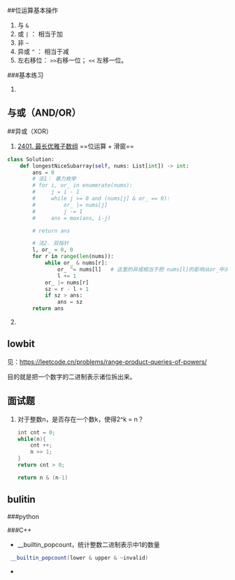 ##位运算基本操作

1. 与   `&`
2. 或   `|`  ： 相当于加
3. 非   `~`
4. 异或 `^`  ： 相当于减
5. 左右移位： `>>`右移一位； `<<` 左移一位。



###基本练习

1. 







## 与或（AND/OR）





##异或（XOR）

1.  [2401. 最长优雅子数组](https://leetcode.cn/problems/longest-nice-subarray/)    ==位运算 + 滑窗==

   ```python
   class Solution:
       def longestNiceSubarray(self, nums: List[int]) -> int:
           ans = 0
           # 法1： 暴力枚举
           # for i, or_ in enumerate(nums):
           #     j = i - 1
           #     while j >= 0 and (nums[j] & or_ == 0):
           #         or_ |= nums[j]
           #         j -= 1
           #     ans = max(ans, i-j)
   
           # return ans
   
           # 法2. 双指针
           l, or_ = 0, 0
           for r in range(len(nums)):
               while or_ & nums[r]:
                   or_ ^= nums[l]   # 这里的异或相当于把 nums[l]的影响从or_中消除
                   l += 1
               or_ |= nums[r]
               sz = r - l + 1
               if sz > ans:
                   ans = sz
           return ans
   ```

2. 



## lowbit

见：https://leetcode.cn/problems/range-product-queries-of-powers/

目的就是把一个数字的二进制表示诸位拆出来。



## 面试题

1. 对于整数n，是否存在一个数k，使得2^k = n？

   ```C++
   int cnt = 0;
   while(n){
       cnt ++;
       n >> 1;
   }
   return cnt > 0;
   ```

   ```C++
   return n & (n-1)
   ```

   




## bulitin

###python





###C++

-  __builtin_popcount，统计整数二进制表示中1的数量

  ```C++
   __builtin_popcount(lower & upper & ~invalid)
  ```

- 